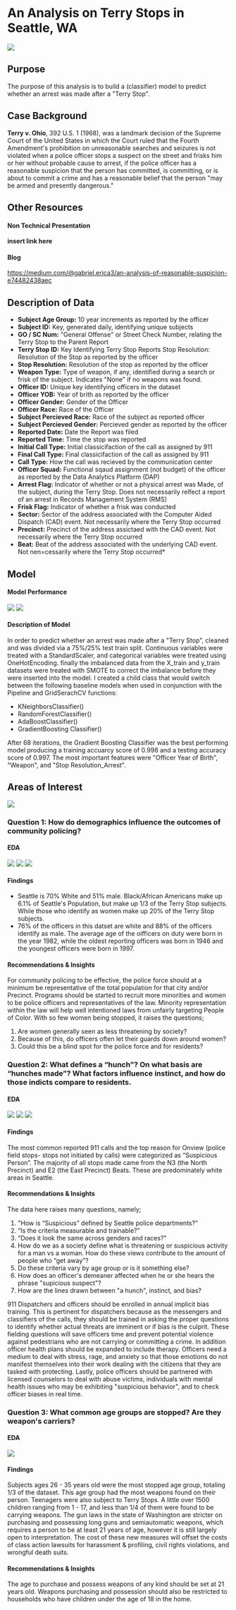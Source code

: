 # An Analysis on Terry Stops in Seattle, WA

<img src="/Mod_3_Images/mdpic.jpg"> 

## Purpose
The purpose of this analysis is to build a (classifier) model to predict whether an arrest was made after a "Terry Stop".

## Case Background
**Terry v. Ohio**, 392 U.S. 1 (1968), was a landmark decision of the Supreme Court of the United States in which the Court ruled that the Fourth Amendment's prohibition on unreasonable searches and seizures is not violated when a police officer stops a suspect on the street and frisks him or her without probable cause to arrest, if the police officer has a reasonable suspicion that the person has committed, is committing, or is about to commit a crime and has a reasonable belief that the person "may be armed and presently dangerous."



## Other Resources
#### Non Technical Presentation
**insert link here**

#### Blog
https://medium.com/@gabriel.erica3/an-analysis-of-reasonable-suspicion-e74482438aec


## Description of Data
* **Subject Age Group:** 10 year increments as reported by the officer
* **Subject ID:** Key, generated daily, identifying unique subjects
* **GO / SC Num:** "General Offense" or Street Check Number, relating the Terry Stop to the Parent Report
* **Terry Stop ID:** Key  Identifying Terry Stop Reports
Stop Resolution: Resolution of the Stop as reported by the officer
* **Stop Resolution:** Resolution of the stop as reported by the officer
* **Weapon Type:** Type of weapon, if any, identified during a search or frisk of the subject. Indicates "None"  if no weapons was found.
* **Officer ID:** Unique key identifying officers in the dataset
* **Officer YOB:** Year of brith as reported by the officer
* **Officer Gender:** Gender of the Officer
* **Officer Race:**  Race of the Officer
* **Subject Percieved Race:** Race of the subject as reported officer
* **Subject Percieved Gender:** Percieved gender as reported by the officer
* **Reported Date:** Date the Report was filed
* **Reported Time:** Time the stop was reported
* **Initial Call Type:** Initial classicifaction of the call as assigned by 911
* **Final Call Type:** Final classicifaction of the call as assigned by 911
* **Call Type:** How the call was recieved by the communication center
* **Officer Squad:** Functional sqaud assignment (not budget) of the officer as reported by the Data Analytics Platform (DAP)
* **Arrest Flag:** Indicator of whether or not a physical arrest was Made, of the subject, during the Terry Stop. Does not necessarily relfect a report of an arrest in Records Management System (RMS)
* **Frisk Flag:** Indicator of whether a frisk was conducted
* **Sector:** Sector of the address associated with the Computer Aided Dispatch (CAD) event. Not necessarily where the Terry Stop occurred
* **Precinct:** Precinct of the address assictaed with the CAD event. Not necessarily where the Terry Stop occurred
* **Beat:** Beat of the address associated with the underlying CAD event. Not nen=cessarily where the Terry Stop occurred* 



## Model

#### Model Performance
<img src="/Mod_3_Images/confmatrix.png">

<img src="/Mod_3_Images/ROC_Curve.png">


#### Description of Model
In order to predict whether an arrest was made after a "Terry Stop", cleaned and was divided via a 75%/25% test train split. Continuous variables were treated with a StandardScaler, and categorical variables were treated using OneHotEncoding. finally the imbalanced data from the X_train and y_train datasets were treated with SMOTE to correct the imbalance before they were inserted into the model. I created a child class that would switch between the following baseline models when used in conjunction with the Pipeline and GridSerachCV functions:
* KNeighborsClassifier()
* RandomForestClassifier()
* AdaBoostClassifier()
* GradientBoosting Classifier()

After 68 iterations, the Gradient Boosting Classifier was the best performing model producing a training accuarcy score of 0.998 and a testing accuracy score of 0.997. The most important features were "Officer Year of Birth", "Weapon", and "Stop Resolution_Arrest".


## Areas of Interest
<img src="/Mod_3_Images/Df.png">

### Question 1: How do demographics influence the outcomes of community policing?

#### EDA

<img src="/Mod_3_Images/OfficerRace.png">




<img src= "/Mod_3_Images/subjectrace.png">




<img src= "/Mod_3_Images/OfficerYOB_toRace.png">



#### Findings

* Seattle is 70% White and 51% male. Black/African Americans make up 6.1% of Seattle's Population, but make up 1/3 of the Terry Stop subjects. While those who identify as women make up 20% of the Terry Stop subjects.
* 76% of the officers in this datset are white and 88% of the officers identify as male.  The average age of the oifficers on duty were born in the year 1982, while the oldest reporting officers was born in 1946 and the youngest officers were born in 1997.

#### Recommendations & Insights
For community policing to be effective, the police force should at a minimum be representative of the total population for that city and/or Precinct. Programs should be started to recruit more minorities and women to be police officers and representatives of the law. Minority representation within the law will help well intentioned laws from unfairly targeting People of Color. With so few women being stopped, it raises the questions;
1. Are women generally seen as less threatening by society? 
2. Because of this, do officers often let their guards down around women? 
3. Could this be a blind spot for the police force and for residents?


### Question 2: What defines a “hunch”? On what basis are “hunches made”? What factors influence instinct, and how do those indicts compare to residents.

#### EDA
<img src="/Mod_3_Images/Officer_Race_Gender.png">





<img src="//Mod_3_Images/Subject_Percieved_Gender.png">






<img src="/Mod_3_Images/Subjectby_calltype.png">


#### Findings
The most common reported 911 calls and the top reason for Onview (police field stops- stops not initiated by calls) were categorized as “Suspicious Person”. The majority of all stops made came from the N3 (the North Precinct) and E2 (the East Precinct) Beats. These are predominately white areas in Seattle.

#### Recommendations & Insights
The data here raises many questions, namely; 
1. "How is “Suspicious” defined by Seattle police departments?”
2.  “Is the criteria measurable and trainable?”
3.  “Does it look the same across genders and races?"
4.  How do we as a society define what is threatening or suspicious activity for a man vs a woman. How do these views contribute to the amount of people who “get away”? 
5. Do these criteria vary by age group or is it something else?
6. How does an officer's demeaner affected when he or she hears the phrase "supicious suspect"?
7. How are the lines drawn between "a hunch", instinct, and bias?

911 Dispatchers and officers should be enrolled in annual implicit bias training. This is pertinent for dispatchers because as the messengers and classifiers of the calls, they should be trained in asking the proper questions to identify whether actual threats are imminent or if bias is the culprit. These fielding questions will save officers time and prevent potential violence against pedestrians who are not carrying or committing a crime. In addition officer health plans should be expanded to include therapy. Officers need a medium to deal with stress, rage, and anxiety so that those emotions do not manifest themselves into their work dealing with the citizens that they are tasked with protecting. Lastly, police officers should be partnered with licensed counselors to deal with abuse victims, individuals with mental health issues who may be exhibiting "suspicious behavior", and to check officer biases in real time. 
 

### Question 3: What common age groups are stopped? Are they weapon's carriers? 

#### EDA
<img src="/Mod_3_Images/SubjectAge_toWeapon_Best.png">

#### Findings
Subjects ages 26 - 35 years old were the most stopped age group, totaling 1/3 of the dataset. This age group had the most weapons found on their person. Teenagers were also subject to Terry Stops. A little over 1500 children ranging from 1 - 17, and less than 1/4 of them were found to be carrying weapons. The gun laws in the state of Washington are stricter on purchasing and possessing long guns and semiautomatic weapons, which requires a person to be at least 21 years of age, however it is still largely open to interpretation. The cost of these new measures will offset the costs of class action lawsuits for harassment & profiling, civil rights violations, and wrongful death suits.


#### Recommendations & Insights
The age to purchase and possess weapons of any kind should be set at 21 years old. Weapons purchasing and possession should also be restricted to households who have children under the age of 18 in the home. 

